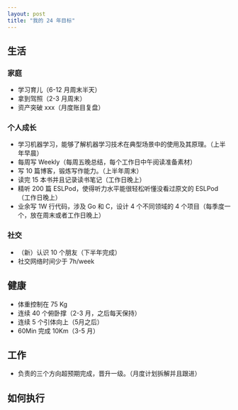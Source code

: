```yaml
---
layout: post
title: "我的 24 年目标"
---
```


## 生活

### 家庭

- 学习育儿（6-12 月周末半天）
- 拿到驾照（2-3 月周末）
- 资产突破 xxx（月度账目复盘）

### 个人成长

- 学习机器学习，能够了解机器学习技术在典型场景中的使用及其原理。（上半年早晨）
- 每周写 Weekly（每周五晚总结，每个工作日中午阅读准备素材）
- 写 10 篇博客，锻炼写作能力。（上半年周末）
- 读完 15 本书并且记录读书笔记（工作日晚上）
- 精听 200 篇 ESLPod，使得听力水平能很轻松听懂没看过原文的 ESLPod（工作日晚上）
- 业余写 1W 行代码，涉及 Go 和 C，设计 4 个不同领域的 4 个项目（每季度一个，放在周末或者工作日晚上）

### 社交

- （新）认识 10 个朋友（下半年完成）
- 社交网络时间少于 7h/week

## 健康

- 体重控制在 75 Kg
- 连续 40 个俯卧撑（2-3 月，之后每天保持）
- 连续 5 个引体向上（5月之后）
- 60Min 完成 10Km（3-5 月）

## 工作

- 负责的三个方向超预期完成，晋升一级。（月度计划拆解并且跟进）

## 如何执行

